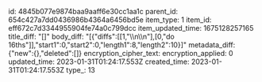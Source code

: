 id: 4845b077e9874baa9aaff6e30cc1aa1c
parent_id: 654c427a7dd0436986b4364a6456bd5e
item_type: 1
item_id: eff672c7d3344955904fe74a0c799dcc
item_updated_time: 1675128257165
title_diff: "[]"
body_diff: "[{\"diffs\":[[1,\"\\\n\\\n\"],[0,\"do 16ths\"]],\"start1\":0,\"start2\":0,\"length1\":8,\"length2\":10}]"
metadata_diff: {"new":{},"deleted":[]}
encryption_cipher_text: 
encryption_applied: 0
updated_time: 2023-01-31T01:24:17.553Z
created_time: 2023-01-31T01:24:17.553Z
type_: 13
